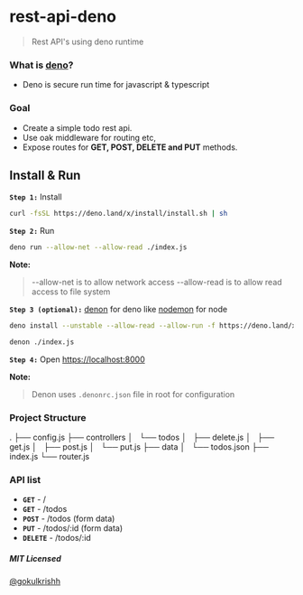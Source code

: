 # rest-api-deno

> Rest API's using deno runtime

### What is [deno](https://deno.land/)?

- Deno is secure run time for javascript & typescript

### Goal

- Create a simple todo rest api.
- Use oak middleware for routing etc,
- Expose routes for **GET, POST, DELETE and PUT** methods.

## Install & Run

**`Step 1:`** Install

```bash
curl -fsSL https://deno.land/x/install/install.sh | sh
```

**`Step 2:`** Run

```bash
deno run --allow-net --allow-read ./index.js
```

**Note:**

> --allow-net is to allow network access
> --allow-read is to allow read access to file system

**`Step 3 (optional):`** [denon](https://github.com/eliassjogreen/denon) for deno like [nodemon](https://www.npmjs.com/package/nodemon) for node

```bash
deno install --unstable --allow-read --allow-run -f https://deno.land/x/denon/denon.ts

denon ./index.js
```

**`Step 4:`** Open [https://localhost:8000](https://localhost:8000)

**Note:**

> Denon uses `.denonrc.json` file in root for configuration

### Project Structure

.
├── config.js
├── controllers
│   └── todos
│   ├── delete.js
│   ├── get.js
│   ├── post.js
│   └── put.js
├── data
│   └── todos.json
├── index.js
└── router.js

### API list

- **`GET`** - /
- **`GET`** - /todos
- **`POST`** - /todos (form data)
- **`PUT`** - /todos/:id (form data)
- **`DELETE`** - /todos/:id

##### MIT Licensed

[@gokulkrishh](https://github.com/gokulkrishh)
